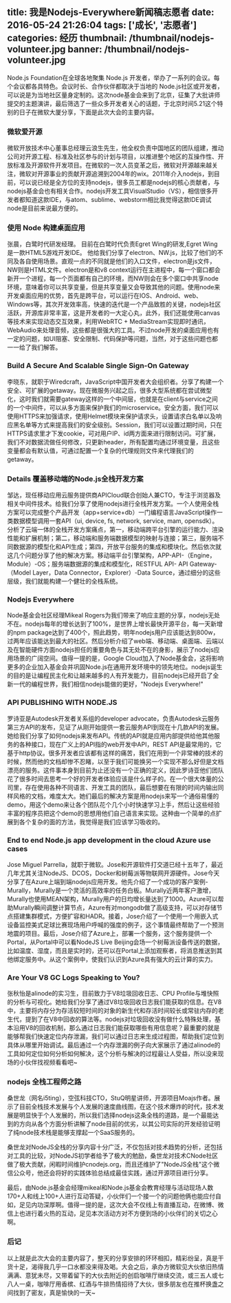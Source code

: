 title: 我是Nodejs-Everywhere新闻稿志愿者
date: 2016-05-24 21:26:04
tags: ['成长', '志愿者']
categories: 经历
thumbnail: /thumbnail/nodejs-volunteer.jpg
banner: /thumbnail/nodejs-volunteer.jpg
---


Node.js Foundation在全球各地聚集 Node.js 开发者，举办了一系列的会议。每个会议都各具特色。会议时长、合作伙伴都取决于当地的 Node.js社区或开发者，可以说是为当地社区量身定制的。这次node基金会来到了北京，征集了大批讲师提交的主题演讲，最后筛选了一些众多开发者关心的话题，于北京时间5.21这个特别的日子在微软大厦分享，下面是此次大会的主要内容。

<!-- more -->

### 微软爱开源

微软开放技术中心董事总经理云浪生先生，他全权负责中国地区的团队组建，推动公司对开源工程、标准及社区参与的计划与项目，以推进整个地区的互操作性、开放标准及开源软件开发项目。在微软的一次人员变革之后，微软对开源越来越关注，微软对开源事业的贡献开源追溯到2004年的wix。2011年介入nodejs，到目前，可以说已经是全方位的支持nodejs，很多员工都是nodejs的核心贡献者，与nodejs基金会也有相关合作。nodejs开发工具VisualStudio（VS），相信很多开发者都知道这款IDE，与atom、sublime、webstorm相比我觉得这款IDE调试node是目前来说最方便的。


### 使用 Node 构建桌面应用
张晨，白鹭时代研发经理。 目前在白鹭时代负责Egret Wing的研发,Egret Wing 是一款HTML5游戏开发IDE。 他给我们分享了electron、NW.js，比较了他们的不同及各自使用场景。直观一点的不同就是他们的入口文件，electron是js文件，NW则是HTML文件。electron是和v8 context运行在主进程中，每一个窗口都会新开一个进程，每一个页面都有自己的环境，而NW则会在多个窗口中共享node环境，意味着你可以共享变量，但是共享变量又会导致其他的问题。使用node来开发桌面应用的优势，首先是跨平台，可以运行在IOS、Android、web、Windows等，其次开发效率高，快速的迭代是一个产品致胜的关键，nodejs社区活跃，开源库非常丰富，这是开发者的一大定心丸，此外，我们还能使用canvas等技术来实现动态交互效果，利用WebRTC + MediaStream实现即时通讯，WebAudio来处理音频，这些都是很强大的工具。不过node开发的桌面应用也有一定的问题，如UI阻塞、安全限制、代码保护等问题，当然，对于这些问题也都一一给了我们解答。


### Build A Secure And Scalable Single Sign-On Gateway

李晓东，就职于Wiredcraft，JavaScript中国开发者大会组织者。分享了构建一个安全、可扩展的getaway。现在微服务兴起之后，很多大型系统都在尝试微型化，这时我们就需要gateway这样的一个中间层，也就是在client与service之间的一个中间件，可以从多方面来保护我们的microservice。安全方面，我们可以使用HTTPS来加强请求，使用Helmet模块来保护请求头，设置请求白名单以及响应黑名单等方式来提高我们的安全级别。Session，我们可以设置过期时间，只在HTTPS请求里才下发cookie，可对用户IP、id两方面来进行限制访问。可扩展，我们不对数据流做任何修改，只更新header，所有配置均通过环境变量，且这些变量都会有默认值，可通过配置一个复杂的代理规则文件来代理我们的getaway。


### Details 覆盖移动端的Node.js全栈开发方案
邹达，现任移动应用云服务提供商APICloud联合创始人兼CTO，专注于浏览器及相关中间件技术。给我们分享了使用nodejs进行全栈开发方案。一个人使用全栈方案可以完成整个产品开发（app+service+db）一门编程语言JavaScript操作一类数据模型调用一套API（ui, device, fs, network, service, mam, opensdk）。分析了云端一体的全栈开发方案痛点，第一，移动端跨平台引擎的运行能力、渲染性能和扩展机制；第二，移动端和服务端数据模型的映射与连接；第三，服务端不同数据源的模型化和API生成；第四，开放平台服务的集成和模块化。然后依次就这几个问题分享了他的解决方案。移动端平台引擎架构，APP-API-（Engine，Module）-OS；服务端数据源的集成和模型化，RESTFUL API- API Gateway-（Model Layer，Data Connector，Explorer）-Data Source，通过细分的这些层级，我们就能构建一个健壮的全栈系统。


### Nodejs Everywhere

Node基金会社区经理Mikeal Rogers为我们带来了响应主题的分享，nodejs无处不在。nodejs每年的增长达到了100%，是世界上增长最快开源平台，每一天新增的npm package达到了400个，照此趋势，明年nodejs用户应该能达到800w，过两年应该能达到最大的社区。然后分析介绍了web端、移动端、桌面端、云端以及在智能硬件方面nodejs担任的重要角色与其无处不在的身影，展示了nodejs应用场景的广阔空间。值得一提的是，Google Cloud加入了Node基金会，这将影响更多的企业加入基金会并巩固Node.js在通用开发环境中的领先地位。nodejs诞生的目的是让编程民主化和让越来越多的人有开发能力，目前nodejs已经开启了全新一代的编程世界，我们相信nodejs能做的更好，"Nodejs Everywhere!"


### API PUBLISHING WITH NODE.JS

罗诗亚是Autodesk开发者关系组的developer advocate，负责Autodesk云服务第三方API的发布，见证了从刚开始提供一套云服务API到现在十几款API的发展。她给我们分享了如何nodejs来发布API。传统的API就是应用内部提供给他其他服务的各种接口，现在广义上的API指的web开发中API，REST API是最常用的，它基于http协议。很多开发者应该都有这样的痛苦，我们在用到一个非常棒的技术的时候，然而他的文档却惨不忍睹，以至于我们可能换另一个实现不那么好但是文档漂亮的服务。这件事本身到目前为止还没有一个正确的定义，因此罗诗亚他们团队花了很多时间去思考一个好的开发者体验应该是什么样子的。在一个很大体量的公司里，存在使用各种不同语言、开发工具的团队，最后想要在有限的时间内输出同样风格的文档，难度太大。她们最后的解决方案是用nodejs来写一个通俗易懂的demo，用这个demo来让各个团队花个几个小时快速学习上手，然后让这些经验丰富的程序员把这个demo的思想用他们自己语言来实现。这种由一个简单的点扩展到各个复杂的面的方法，我觉得是我们应该学习吸收的。


### End to end Node.js app development in the cloud Azure use cases

Jose Miguel Parrella，就职于微软。Jose和开源软件打交道已经十五年了，最近几年尤其关注NodeJS、DCOS，Docker和树莓派等物联网开源硬件。Jose今天分享了在Azure上端到端nodejs应用开发。他先介绍了一个成功的客户案例-Murally，Murally是一个灵活的高效率的任务白板。Murally近两年客户激增，Murally也使用MEAN架构，Murally用户的日均增长量达到了1000。Azure可以帮助Murally瞬间调整计算节点，Azure有对mongodb做了高级支持，可以对存储节点搭建集群模式，方便扩容和HADR。接着，Jose介绍了一个使用一个用嵌入式设备监控美式足球比赛现场用户呼喊的强度的例子，这个事情最终帮助了一个预测地震的项目。最后，Jose介绍了Azure上，部署一个服务，这个服务提供一个Portal，从Portal中可以看NodeJS Live Beijing会场一个树莓派设备传送的数据，比如温度、湿度，而且是实时的，还可以在Portal上添加观察者，将消息推送到其他绑定服务中。从这个案例中，使我们认识到Azure具有强大的云计算的实力。


### Are Your V8 GC Logs Speaking to You?

张秋怡是alinode的实习生，目前致力于V8垃圾回收日志、CPU Profile与堆快照的分析与可视化。她给我们分享了通过V8垃圾回收日志我们能获取的信息。在V8中，主要将内存分为存活较短时间的对象的新生代和存活时间较长或常驻内存的老生代，提到了在V8中回收的算法等。nodejs对垃圾回收没有做什么特殊处理，基本沿用V8的回收机制，那么通过日志我们能获取哪些有用信息呢？最重要的就是能够帮我们快速定位内存泄漏，我们可以通过日志来生成过程图，帮助我们定位到具体从哪里开始调试。最后通过一个内存泄漏的例子向大家展示了通过alinode的工具如何定位如何分析如何解决，这个分析与解决的过程最让人受益，所以没来现场的小伙伴找视频看看吧~


### nodejs 全栈工程师之路

桑世龙（网名i5ting），空弦科技CTO，StuQ明星讲师，开源项目Moajs作者。展示了目前全栈技术发展与个人发展的速度曲线图，在这个技术爆炸的时代，技术发展是明显快于个人发展的，所以我们选择nodejs这条全栈的道路，是一个最能达到的方向从各个方面分析讲解了node目前的优劣，以其公司实际的开发经验证明了纯node技术栈是能够支撑起一个SaaS服务的。

桑世龙对NodeJS全栈的分享内容十分广泛，不仅包括对技术趋势的分析，还包括对工具的比较，对NodeJS初学者给予了极大的勉励，桑世龙对技术CNode社区做了极大贡献，闲暇时间维护cnodejs.org，而且还维护了"NodeJS全栈"这个微信公众号，他还会将好的实践体验总结成最佳实践，通过开源项目进行分享。


最后，由Node.js基金会经理mikeal和Node.js基金会教育经理与活动现场人数170+人和线上100+人进行互动答疑，小伙伴们一个接一个的问题他俩也能应付自如，足见内功深厚啊。值得一提的是，这次大会不仅线上有直播互动，在微博、微信上也进行着火热的互动，足见本次活动方对不方便到场的小伙伴们的关切之心啊。


### 后记
以上就是此次大会的主要内容了，整天的分享安排的环环相扣，精彩纷呈，真是干货十足，渴得我几乎一口水都没来得及喝。大会之后，承办方微软见大伙依旧热情满满、意犹未尽，又带着留下的大伙去附近的创启咖啡厅继续交流，或三五人或七八人一桌，咖啡厅用香槟、红酒与牛排热情招待了大伙，很多朋友也在推杯换盏之间找到了密友，真是愉快的一天~
